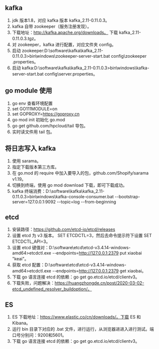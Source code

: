 ## kafka
1. jdk 版本1.8，对应 kafka 版本 kafka_2.11-0.11.0.3。
2. kafka 自带 zookeeper（服务注册发现）。
3. 下载地址：http://kafka.apache.org/downloads。 下载 kafka_2.11-0.11.0.3.tgz。
4. 对 zookeeper，kafka 进行配置，对应文件夹 config。
5. 启动 zookeeper:D:\software\kafka\kafka_2.11-0.11.0.3>bin\windows\zookeeper-server-start.bat config\zookeeper
.properties。
6. 启动 kafka:D:\software\kafka\kafka_2.11-0.11.0.3>bin\windows\kafka-server-start.bat config\server.properties。
## go module 使用
1. go env 查看环境配置
2. set GO111MODULE=on
3. set GOPROXY=https://goproxy.cn
4. go mod init 初始化 go.mod
5. go get github.com/hpcloud/tail 导包。
6. 实时读文件用 tail 包。
## 将日志写入 kafka
1. 使用 sarama。
2. 指定下载版本第三方库。
3. 在 go.mod 的 require 中加入要导入的包，github.com/Shopify/sarama v1.19。
4. 切换到终端，使用 go mod download 下载，即可下载成功。
5. kafka 终端消费：D:\software\kafka\kafka_2.11-0.11.0.3>bin\windows\kafka-console-consumer.bat --bootstrap-server=127.0.0.1:9092 --topic=log --from-beginning
## etcd
1. 安装路径：https://github.com/etcd-io/etcd/releases
2. 设置 etcd 为 v3 版本。 SET ETCDCTL=3，然后去命令提示符下设置 SET ETCDCTL_API=3。
3. 设置 etcd 键值对：D:\software\etcd\etcd-v3.4.14-windows-amd64>etcdctl.exe --endpoints=http://127.0.0.1:2379 put xiaobai
 "keai"。
 4. 获取 etcd 配置：D:\software\etcd\etcd-v3.4.14-windows-amd64>etcdctl.exe --endpoints=http://127.0.0.1:2379 get xiaobai。
 5. 下载 go 语言连接 etcd 的依赖：go get go.etcd.io/etcd/clientv3。
 6. 下载失败，问题解决：https://huangzhongde.cn/post/2020-03-02-etcd_undefined_resolver_buildoption/。
 ## ES
 1. ES 下载地址：https://www.elastic.co/cn/downloads/。下载 ES 和 Kibana。
 2. 运行 bin 目录下对应的 .bat 文件，进行运行，从浏览器进进入进行测试。端口号分别问：9200和5601。
 3. 下载 go 语言连接 etcd 的依赖：go get go.etcd.io/etcd/clientv3。
